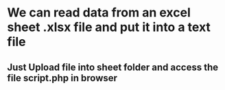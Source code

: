 # We can read data from an excel sheet .xlsx file and put it into a text file
## Just Upload file into sheet folder and access the file script.php in browser
